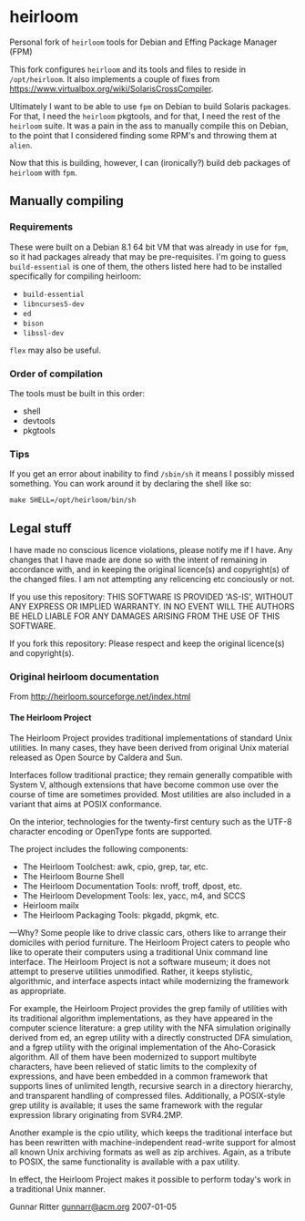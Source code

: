 # heirloom
Personal fork of `heirloom` tools for Debian and Effing Package Manager (FPM)

This fork configures `heirloom` and its tools and files to reside in `/opt/heirloom`.  It also implements a couple of fixes from https://www.virtualbox.org/wiki/SolarisCrossCompiler.

Ultimately I want to be able to use `fpm` on Debian to build Solaris packages.  For that, I need the `heirloom` pkgtools, and for that, I need the rest of the `heirloom` suite.  It was a pain in the ass to manually compile this on Debian, to the point that I considered finding some RPM's and throwing them at `alien`.

Now that this is building, however, I can (ironically?) build deb packages of `heirloom` with `fpm`.

## Manually compiling
### Requirements
These were built on a Debian 8.1 64 bit VM that was already in use for `fpm`, so it had packages already that may be pre-requisites.  I'm going to guess `build-essential` is one of them, the others listed here had to be installed specifically for compiling heirloom:

* `build-essential`
* `libncurses5-dev`
* `ed`
* `bison`
* `libssl-dev`

`flex` may also be useful.

### Order of compilation
The tools must be built in this order:

* shell
* devtools
* pkgtools

### Tips
If you get an error about inability to find `/sbin/sh` it means I possibly missed something.  You can work around it by declaring the shell like so:

`make SHELL=/opt/heirloom/bin/sh`

## Legal stuff
I have made no conscious licence violations, please notify me if I have.  Any changes that I have made are done so with the intent of remaining in accordance with, and in keeping the original licence(s) and copyright(s) of the changed files.  I am not attempting any relicencing etc conciously or not.

If you use this repository:
THIS SOFTWARE IS PROVIDED 'AS-IS', WITHOUT ANY EXPRESS OR IMPLIED
WARRANTY.  IN NO EVENT WILL THE AUTHORS BE HELD LIABLE FOR ANY DAMAGES
ARISING FROM THE USE OF THIS SOFTWARE.

If you fork this repository:
Please respect and keep the original licence(s) and copyright(s).

### Original heirloom documentation

From http://heirloom.sourceforge.net/index.html

#### The Heirloom Project

The Heirloom Project provides traditional implementations of standard Unix utilities. In many cases, they have been derived from original Unix material released as Open Source by Caldera and Sun.

Interfaces follow traditional practice; they remain generally compatible with System V, although extensions that have become common use over the course of time are sometimes provided. Most utilities are also included in a variant that aims at POSIX conformance.

On the interior, technologies for the twenty-first century such as the UTF-8 character encoding or OpenType fonts are supported.

The project includes the following components:

* The Heirloom Toolchest: awk, cpio, grep, tar, etc.
* The Heirloom Bourne Shell
* The Heirloom Documentation Tools: nroff, troff, dpost, etc.
* The Heirloom Development Tools: lex, yacc, m4, and SCCS
* Heirloom mailx
* The Heirloom Packaging Tools: pkgadd, pkgmk, etc.

—Why? Some people like to drive classic cars, others like to arrange their domiciles with period furniture. The Heirloom Project caters to people who like to operate their computers using a traditional Unix command line interface. The Heirloom Project is not a software museum; it does not attempt to preserve utilities unmodified. Rather, it keeps stylistic, algorithmic, and interface aspects intact while modernizing the framework as appropriate.

For example, the Heirloom Project provides the grep family of utilities with its traditional algorithm implementations, as they have appeared in the computer science literature: a grep utility with the NFA simulation originally derived from ed, an egrep utility with a directly constructed DFA simulation, and a fgrep utility with the original implementation of the Aho-Corasick algorithm. All of them have been modernized to support multibyte characters, have been relieved of static limits to the complexity of expressions, and have been embedded in a common framework that supports lines of unlimited length, recursive search in a directory hierarchy, and transparent handling of compressed files. Additionally, a POSIX-style grep utility is available; it uses the same framework with the regular expression library originating from SVR4.2MP.

Another example is the cpio utility, which keeps the traditional interface but has been rewritten with machine-independent read-write support for almost all known Unix archiving formats as well as zip archives. Again, as a tribute to POSIX, the same functionality is available with a pax utility.

In effect, the Heirloom Project makes it possible to perform today's work in a traditional Unix manner.

Gunnar Ritter <gunnarr@acm.org> 2007-01-05
